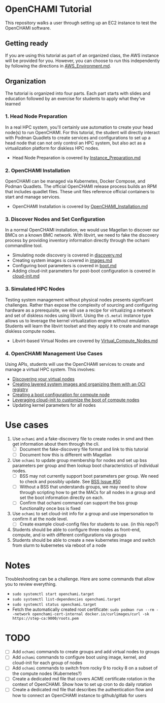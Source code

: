 # OpenCHAMI Tutorial

This repository walks a user through setting up an EC2 instance to test the OpenCHAMI software.

## Getting ready


If you are using this tutorial as part of an organized class, the AWS instance will be provided for you.  However, you can choose to run this independently by following the directions in [AWS_Environment.md](/AWS_Environment.md).

## Organization

The tutorial is organized into four parts.  Each part starts with slides and education followed by an exercise for students to apply what they've learned

### 1. Head Node Preparation

In a real HPC system, you'll certainly use automation to create your head node(s) to run OpenCHAMI.  For this tutorial, the student will directly interact with Podman Quadlets to create services and configurations to set up a head node that can not only control an HPC system, but also act as a virtualization platform for diskless HPC nodes.

* Head Node Preparation is covered by [Instance_Preparation.md](Instance_Preparation.md)

### 2. OpenCHAMI Installation

OpenCHAMI can be managed via Kubernetes, Docker Compose, and Podman Quadlets.  The official OpenCHAMI release process builds an RPM that includes quadlet files.  These unit files reference official containers to start and manage services.

* OpenCHAMI Installation is covered by [OpenCHAMI_Installation.md](OpenCHAMI_Installation.md)

### 3. Discover Nodes and Set Configuration

In a normal OpenCHAMI installation, we would use Magellan to discover our BMCs on a known BMC network.  With libvirt, we need to fake the discovery process by providing inventory information directly through the ochami commandline tool.

* Simulating node discovery is covered in [discovery.md](discovery.md)
* Creating system images is covered in [images.md](images.md)
* Configuring boot parameters is covered in [boot.md](boot.md)
* Adding cloud-init parameters for post-boot configuration is covered in [cloud-init.md](cloud-init.md)

### 3. Simulated HPC Nodes

Testing system management without physical nodes presents significant challenges.  Rather than expose the complexity of sourcing and configuring hardware as a prerequisite, we will use a recipe for virtualizing a network and set of diskless nodes using libvirt.  Using the `c5.metal` instance type allows us to leverage the kernel virtualization engine without emulation.  Students will learn the libvirt toolset and they apply it to create and manage diskless compute nodes.

* Libvirt-based Virtual Nodes are covered by [Virtual_Compute_Nodes.md](Virtual_Compute_Nodes.md)

### 4. OpenCHAMI Management Use Cases

Using APIs, students will use the OpenCHAMI services to create and manage a virtual HPC system.  This involves:

* [Discovering your virtual nodes](discovery.md)
* [Creating layered system images and organizing them with an OCI registry](images.md)
* [Creating a boot configuration for compute node](boot.md)
* [Leveraging cloud-init to customize the boot of compute nodes](cloud-init.md)
* Updating kernel parameters for all nodes

# Use cases

1. Use `ochami` and a fake-discovery file to create nodes in smd and then get information about them through the cli.
   - [ ] Document the fake-discovery file format and link to this tutorial
   - [ ] Document how this is different with Magellan
2. Use `ochami` to update group membership for nodes and set up bss parameters per group and then lookup boot characteristics of individual nodes.
   - [ ] BSS may not currently support boot parameters per group.  We need to check and possibly update.  See [BSS Issue #50](https://github.com/OpenCHAMI/bss/issues/50)
   - [ ] Without a BSS that understands groups, we may need to show through scripting how to get the MACs for all nodes in a group and set the boot information directly on each.
   - [ ] Confirm that ochami command can support the bss group functionality once bss is fixed
3. Use `ochami` to set cloud-init info for a group and use impersonation to confirm it at the node level.
   - [ ] Create example cloud-config files for students to use. (in this repo?)
4. Students should be able to configure three nodes as front-end, compute, and io with different configurations via groups
5. Students should be able to create a new kubernetes image and switch from slurm to kubernetes via reboot of a node




# Notes

Troubleshooting can be a challenge.  Here are some commands that allow you to review everything.

* `sudo systemctl start openchami.target`
* `sudo systemctl list-dependencies openchami.target`
* `sudo systemctl status openchami.target`
* Fetch the automatically created root certificate: `sudo podman run --rm --network openchami-cert-internal docker.io/curlimages/curl -sk https://step-ca:9000/roots.pem`

# TODO

- [ ] Add `ochami` commands to create groups and add virtual nodes to groups
- [ ] Add `ochami` commands to configure boot using image, kernel, and cloud-init for each group of nodes
- [ ] Add `ochami` commands to switch from rocky 9 to rocky 8 on a subset of the compute nodes (Kubernetes?)
- [ ] Create a dedicated md file that covers ACME certificate rotation in the context of OpenCHAMI.  Show how to set up cron to do daily rotation
- [ ] Create a dedicated md file that describes the authentication flow and how to connect an OpenCHAMI instance to github/gitlab for users
